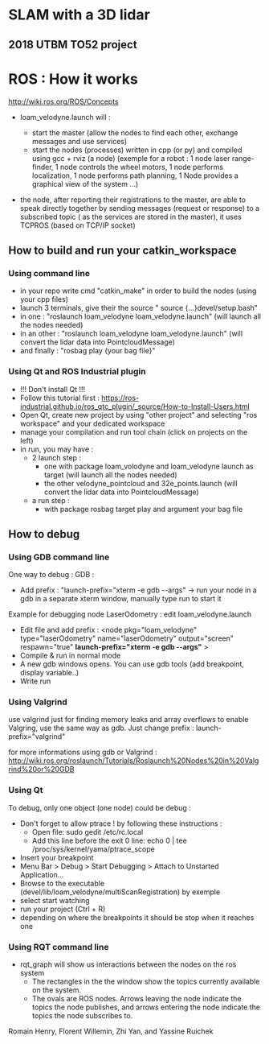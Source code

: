 # SLAM with a 3D lidar

## 2018 UTBM TO52 project

# ROS : How it works

http://wiki.ros.org/ROS/Concepts

- loam_velodyne.launch will :
	- start the master (allow the nodes to find each other, exchange messages and use services)
	- start the nodes (processes) written in cpp (or py) and compiled using gcc + rviz (a node)
		(exemple for a robot : 1 node laser range-finder, 1 node controls the wheel motors, 1 node performs localization, 1 node performs path planning, 1 Node provides a graphical view of the system ...)

- the node, after reporting their registrations to the master, are able to speak directly together by sending messages (request or response) to a subscribed topic ( as the services are stored in the master), it uses TCPROS (based on TCP/IP socket)


## How to build and run your catkin_workspace
### Using command line

- in your repo write cmd "catkin_make" in order to build the nodes (using your cpp files)
- launch 3 terminals, give their the source " source {...}devel/setup.bash"
- in one : "roslaunch loam_velodyne loam_velodyne.launch" (will launch all the nodes needed)
- in an other : "roslaunch loam_velodyne loam_velodyne.launch" (will convert the lidar data into PointcloudMessage)
- and finally : "rosbag play {your bag file}"



### Using Qt and ROS Industrial plugin

- !!! Don't install Qt !!!
- Follow this tutorial first : https://ros-industrial.github.io/ros_qtc_plugin/_source/How-to-Install-Users.html
- Open Qt, create new project by using "other project" and selecting "ros workspace" and your dedicated workspace
- manage your compilation and run tool chain (click on projects on the left)
- in run, you may have :
    - 2 launch step :
        - one with package loam_volodyne and loam_velodyne launch as target (will launch all the nodes needed)
        - the other velodyne_pointcloud and 32e_points.launch (will convert the lidar data into PointcloudMessage)
    - a run step : 
        - with package rosbag target play and argument your bag file


## How to debug
### Using GDB command line

One way to debug :
GDB : 
- Add prefix : "launch-prefix="xterm -e gdb --args" -> run your node in a gdb in a separate xterm window, manually type run to start it

Example for debugging node LaserOdometry : edit loam_velodyne.launch
- Edit file and add prefix :
	<node pkg="loam_velodyne" type="laserOdometry" name="laserOdometry" output="screen" respawn="true"  **launch-prefix="xterm -e gdb --args"** >
	    <param name="scanPeriod" value="$(arg scanPeriod)" />
	 </node>
- Compile & run in normal mode
- A new gdb windows opens. You can use gdb tools (add breakpoint, display variable..)
- Write run

### Using Valgrind 

use valgrind just for finding memory leaks and array overflows
to enable Valgring, use the same way as gdb. Just change prefix : launch-prefix="valgrind"

for more informations using gdb or Valgrind : http://wiki.ros.org/roslaunch/Tutorials/Roslaunch%20Nodes%20in%20Valgrind%20or%20GDB

### Using Qt

To debug, only one object (one node) could be debug  : 
- Don't forget to allow ptrace ! by following these instructions :
	- Open file: sudo gedit /etc/rc.local
	- Add this line before the exit 0 line: echo 0 | tee /proc/sys/kernel/yama/ptrace_scope
- Insert your breakpoint
- Menu Bar > Debug > Start Debugging > Attach to Unstarted Application...
- Browse to the executable (devel/lib/loam_velodyne/multiScanRegistration) by exemple
- select start watching
- run your project (Ctrl + R)
- depending on where the breakpoints it should be stop when it reaches one 

### Using RQT command line
- rqt_graph will show us interactions between the nodes on the ros system
	- The rectangles in the the window show the topics currently available on the system.
	- The ovals are ROS nodes. Arrows leaving the node indicate the topics the node publishes, and arrows entering the node indicate the topics the node subscribes to.


Romain Henry, Florent Willemin, Zhi Yan, and Yassine Ruichek
